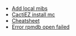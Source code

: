 * [Add local mibs](Add_local_mibs.md)
* [CactiEZ install mc](CactiEZ_install_mc.md)
* [Cheatsheet](Cheatsheet.md)
* [Error rpmdb open failed](Error_rpmdb_open_failed.md)
